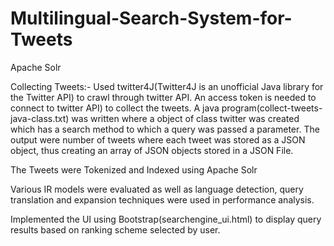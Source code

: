 # Multilingual-Search-System-for-Tweets
Apache Solr

Collecting Tweets:- Used twitter4J(Twitter4J is an unofficial Java library for the Twitter API) to crawl through twitter API.
An access token is needed to connect to twitter API) to collect the tweets.
A java program(collect-tweets-java-class.txt) was written where a object of class twitter was created which has a search method to which a query was passed a parameter.
The output were number of tweets where each tweet was stored as a JSON object, thus creating an array of JSON objects stored in a JSON File.

The Tweets were Tokenized and Indexed using Apache Solr

Various IR models were evaluated as well as language detection, query translation and expansion techniques were used in performance analysis.

Implemented the UI using Bootstrap(searchengine_ui.html) to display query results based on ranking scheme selected by user.
